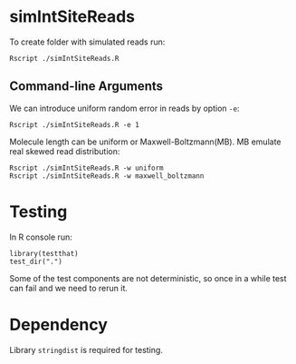 # simIntSiteReads

To create folder with simulated reads run:
```{bash}
Rscript ./simIntSiteReads.R
```

## Command-line Arguments

We can introduce uniform random error in reads by option `-e`:
```{bash}
Rscript ./simIntSiteReads.R -e 1
```

Molecule length can be uniform or Maxwell-Boltzmann(MB).
MB emulate real skewed read distribution:
```{bash}
Rscript ./simIntSiteReads.R -w uniform
Rscript ./simIntSiteReads.R -w maxwell_boltzmann 
```


# Testing

In R console run:
```{r}
library(testthat)
test_dir(".")
```

Some of the test components are not deterministic,
so once in a while test can fail and we need to rerun it.

# Dependency
Library `stringdist` is required for testing.
